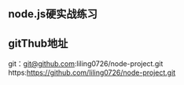 ## node.js硬实战练习

## gitThub地址
git：git@github.com:liling0726/node-project.git
https:https://github.com/liling0726/node-project.git
